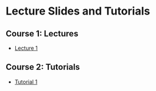 # Lecture Slides and Tutorials

## Course 1: Lectures
- [Lecture 1](./lecture/l1/Lecture_1.html)

## Course 2: Tutorials
- [Tutorial 1](./tutorial/tutorial-1/tutorial_1.html)
